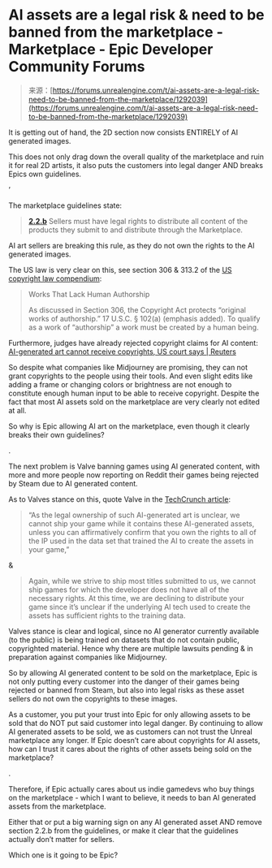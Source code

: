 <!--yml
category: 未分类
date: 2024-05-27 14:55:00
-->

# AI assets are a legal risk & need to be banned from the marketplace - Marketplace - Epic Developer Community Forums

> 来源：[https://forums.unrealengine.com/t/ai-assets-are-a-legal-risk-need-to-be-banned-from-the-marketplace/1292039](https://forums.unrealengine.com/t/ai-assets-are-a-legal-risk-need-to-be-banned-from-the-marketplace/1292039)

It is getting out of hand, the 2D section now consists ENTIRELY of AI generated images.

This does not only drag down the overall quality of the marketplace and ruin it for real 2D artists, it also puts the customers into legal danger AND breaks Epics own guidelines.

’

The marketplace guidelines state:

> **[2.2.b](https://www.unrealengine.com/en-US/marketplace-guidelines#22b)** Sellers must have legal rights to distribute all content of the products they submit to and distribute through the Marketplace.

AI art sellers are breaking this rule, as they do not own the rights to the AI generated images.

The US law is very clear on this, see section 306 & 313.2 of the [US copyright law compendium](https://www.copyright.gov/comp3/chap300/ch300-copyrightable-authorship.pdf):

> Works That Lack Human Authorship
> 
> As discussed in Section 306, the Copyright Act protects “original works of authorship.” 17 U.S.C. § 102(a) (emphasis added). To qualify as a work of “authorship” a work must be created by a human being.

Furthermore, judges have already rejected copyright claims for AI content: [AI-generated art cannot receive copyrights, US court says | Reuters](https://www.reuters.com/legal/ai-generated-art-cannot-receive-copyrights-us-court-says-2023-08-21/)

So despite what companies like Midjourney are promising, they can not grant copyrights to the people using their tools.
And even slight edits like adding a frame or changing colors or brightness are not enough to constitute enough human input to be able to receive copyright.
Despite the fact that most AI assets sold on the marketplace are very clearly not edited at all.

So why is Epic allowing AI art on the marketplace, even though it clearly breaks their own guidelines?

.

The next problem is Valve banning games using AI generated content, with more and more people now reporting on Reddit their games being rejected by Steam due to AI generated content.

As to Valves stance on this, quote Valve in the [TechCrunch article](https://techcrunch.com/2023/07/03/valve-responds-to-claims-it-has-banned-ai-generated-games-from-steam/):

> “As the legal ownership of such AI-generated art is unclear, we cannot ship your game while it contains these AI-generated assets, unless you can affirmatively confirm that you own the rights to all of the IP used in the data set that trained the AI to create the assets in your game,”

&

> Again, while we strive to ship most titles submitted to us, we cannot ship games for which the developer does not have all of the necessary rights. At this time, we are declining to distribute your game since it’s unclear if the underlying AI tech used to create the assets has sufficient rights to the training data.

Valves stance is clear and logical, since no AI generator currently available (to the public) is being trained on datasets that do not contain public, copyrighted material.
Hence why there are multiple lawsuits pending & in preparation against companies like Midjourney.

So by allowing AI generated content to be sold on the marketplace, Epic is not only putting every customer into the danger of their games being rejected or banned from Steam, but also into legal risks as these asset sellers do not own the copyrights to these images.

As a customer, you put your trust into Epic for only allowing assets to be sold that do NOT put said customer into legal danger.
By continuing to allow AI generated assets to be sold, we as customers can not trust the Unreal marketplace any longer. If Epic doesn’t care about copyrights for AI assets, how can I trust it cares about the rights of other assets being sold on the marketplace?

.

Therefore, if Epic actually cares about us indie gamedevs who buy things on the marketplace - which I want to believe, it needs to ban AI generated assets from the marketplace.

Either that or put a big warning sign on any AI generated asset AND remove section 2.2.b from the guidelines, or make it clear that the guidelines actually don’t matter for sellers.

Which one is it going to be Epic?